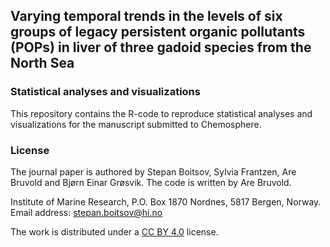 ## Varying temporal trends in the levels of six groups of legacy persistent organic pollutants (POPs) in liver of three gadoid species from the North Sea
### Statistical analyses and visualizations
This repository contains the R-code to reproduce statistical analyses and visualizations for the manuscript submitted to Chemosphere.

### License
The journal paper is authored by Stepan Boitsov, Sylvia Frantzen, Are Bruvold and Bjørn Einar Grøsvik. The code is written by Are Bruvold.

Institute of Marine Research, P.O. Box 1870 Nordnes, 5817 Bergen, Norway. Email address: stepan.boitsov@hi.no


The work is distributed under a [CC BY 4.0](https://creativecommons.org/licenses/by/4.0/) license.

